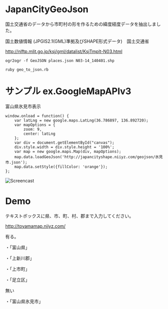# JapanCityGeoJson

国土交通省のデータから市町村の形を作るための緯度経度データを抽出しました。

国土数値情報 (JPGIS2.1(GML)準拠及びSHAPE形式データ)　国土交通省

http://nlftp.mlit.go.jp/ksj/gml/datalist/KsjTmplt-N03.html

~~~
ogr2ogr -f GeoJSON places.json N03-14_140401.shp
~~~

~~~
ruby geo_to_json.rb
~~~

# サンプル ex.GoogleMapAPIv3

富山県氷見市表示
~~~
window.onload = function() {
    var latLng = new google.maps.LatLng(36.786897, 136.892720);
    var mapOptions = {
        zoom: 9,
        center: latLng
    };
    var div = document.getElementById("canvas");
    div.style.width = div.style.height = '100%';
    var map = new google.maps.Map(div, mapOptions);
    map.data.loadGeoJson('http://japancityshape.niiyz.com/geojson/氷見市.json');
    map.data.setStyle({fillColor: 'orange'});
};
~~~

![Screencast](https://github.com/niiyz/JapanCityGeoJson/blob/master/screenshot.png)

# Demo

テキストボックスに県、市、町、村、郡まで入力してください。

http://toyamamap.niiyz.com/

有る。

・「富山県」

・「上新川郡」

・「上市町」

・「足立区」

無い

・「富山県氷見市」

